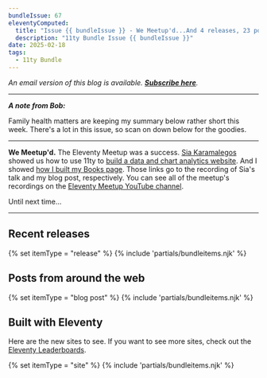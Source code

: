 ```yaml
---
bundleIssue: 67
eleventyComputed:
  title: "Issue {{ bundleIssue }} - We Meetup'd...And 4 releases, 23 posts and 10 sites to see"
  description: "11ty Bundle Issue {{ bundleIssue }}"
date: 2025-02-18
tags:
  - 11ty Bundle
---
```


_An email version of this blog is available. **[Subscribe here](#newsletter-subscribe)**._

---

**_A note from Bob:_**

Family health matters are keeping my summary below rather short this week. There's a lot in this issue, so scan on down below for the goodies.

---

**We Meetup'd.** The Eleventy Meetup was a success. [Sia Karamalegos](https://sia.codes/) showed us how to use 11ty to [build a data and chart analytics website](https://www.youtube.com/watch?v=o13Yfgzne88). And I showed [how I built my Books page](https://bobmonsour.com/notes/11ty-meetup-how-i-built-my-books-page/). Those links go to the recording of Sia's talk and my blog post, respectively. You can see all of the meetup's recordings on the [Eleventy Meetup YouTube channel](https://www.youtube.com/@THEEleventyMeetup).

Until next time...

---

## Recent releases

{% set itemType = "release" %}
{% include 'partials/bundleitems.njk' %}

## Posts from around the web

{% set itemType = "blog post" %}
{% include 'partials/bundleitems.njk' %}

## Built with Eleventy

Here are the new sites to see. If you want to see more sites, check out the [Eleventy Leaderboards](https://www.11ty.dev/speedlify/).

{% set itemType = "site" %}
{% include 'partials/bundleitems.njk' %}
